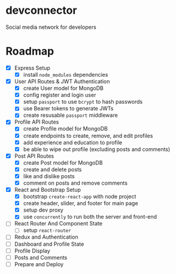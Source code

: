 # devconnector

Social media network for developers

# Roadmap

- [x] Express Setup
  - [x] install `node_modules` dependencies
- [x] User API Routes & JWT Authentication
  - [x] create User model for MongoDB
  - [x] config register and login user
  - [x] setup `passport` to use `bcrypt` to hash passwords
  - [x] use Bearer tokens to generate JWTs
  - [x] create resusable `passport` middleware
- [x] Profile API Routes
  - [x] create Profile model for MongoDB
  - [x] create endpoints to create, remove, and edit profiles
  - [x] add experience and education to profile
  - [x] be able to wipe out profile (excluding posts and comments)
- [x] Post API Routes
  - [x] create Post model for MongoDB
  - [x] create and delete posts
  - [x] like and dislike posts
  - [x] comment on posts and remove comments
- [x] React and Bootstrap Setup
  - [x] bootstrap `create-react-app` with node project
  - [x] create header, slider, and footer for main page
  - [x] setup dev proxy
  - [x] use `concurrently` to run both the server and front-end
- [ ] React Router And Component State
  - [ ] setup `react-router`
- [ ] Redux and Authentication
- [ ] Dashboard and Profile State
- [ ] Profile Display
- [ ] Posts and Comments
- [ ] Prepare and Deploy
